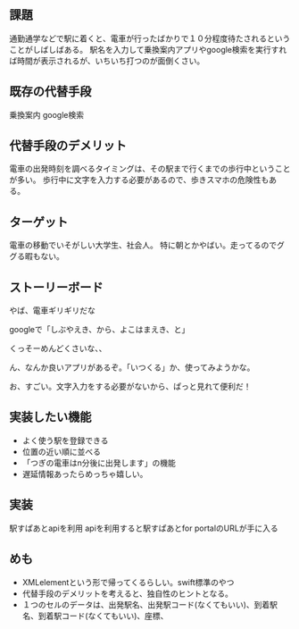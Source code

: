 ## 課題
通勤通学などで駅に着くと、電車が行ったばかりで１０分程度待たされるということがしばしばある。
駅名を入力して乗換案内アプリやgoogle検索を実行すれば時間が表示されるが、いちいち打つのが面倒くさい。

## 既存の代替手段
乗換案内
google検索

## 代替手段のデメリット
電車の出発時刻を調べるタイミングは、その駅まで行くまでの歩行中ということが多い。
歩行中に文字を入力する必要があるので、歩きスマホの危険性もある。

## ターゲット
電車の移動でいそがしい大学生、社会人。
特に朝とかやばい。走ってるのでググる暇もない。

## ストーリーボード
やば、電車ギリギリだな

googleで「しぶやえき、から、よこはまえき、と」

くっそーめんどくさいな、、

ん、なんか良いアプリがあるぞ。「いつくる」か、使ってみようかな。

お、すごい。文字入力をする必要がないから、ぱっと見れて便利だ！

## 実装したい機能
- よく使う駅を登録できる
- 位置の近い順に並べる
- 「つぎの電車はn分後に出発します」の機能
- 遅延情報あったらめっちゃ嬉しい。

## 実装
駅すぱあとapiを利用
apiを利用すると駅すぱあとfor portalのURLが手に入る

## めも
- XMLelementという形で帰ってくるらしい。swift標準のやつ
- 代替手段のデメリットを考えると、独自性のヒントとなる。
- １つのセルのデータは、出発駅名、出発駅コード(なくてもいい)、到着駅名、到着駅コード(なくてもいい)、座標、
